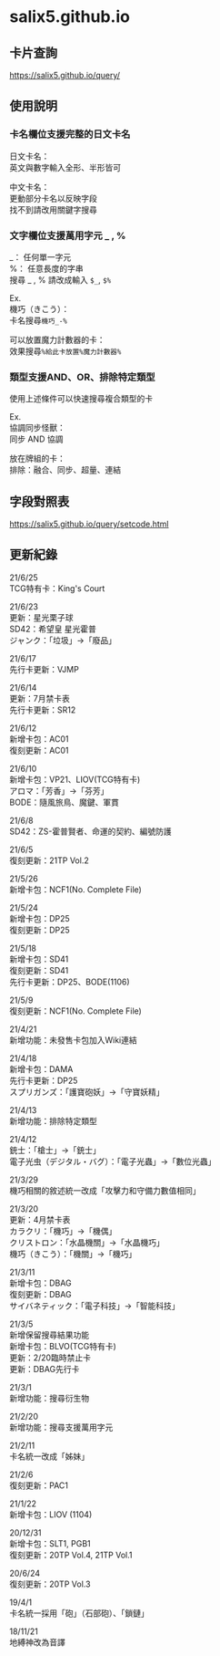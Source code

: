 # salix5.github.io
## 卡片查詢
<https://salix5.github.io/query/>

## 使用說明
### 卡名欄位支援完整的日文卡名  
日文卡名：  
英文與數字輸入全形、半形皆可  

中文卡名：  
更動部分卡名以反映字段  
找不到請改用關鍵字搜尋


### 文字欄位支援萬用字元 \_ , %  
\_： 任何單一字元  
%： 任意長度的字串  
搜尋 \_ , % 請改成輸入 `$_`, `$%`

Ex.  
機巧（きこう）：  
卡名搜尋`機巧_-%`

可以放置魔力計數器的卡：  
效果搜尋`%給此卡放置%魔力計數器%`

### 類型支援AND、OR、排除特定類型
使用上述條件可以快速搜尋複合類型的卡

Ex.  
協調同步怪獸：  
同步 AND 協調  

放在牌組的卡：  
排除：融合、同步、超量、連結  

## 字段對照表
<https://salix5.github.io/query/setcode.html>

## 更新紀錄
21/6/25  
TCG特有卡：King's Court  

21/6/23  
更新：星光栗子球  
SD42：希望皇 星光霍普  
ジャンク：「垃圾」→「廢品」  

21/6/17  
先行卡更新：VJMP  

21/6/14  
更新：7月禁卡表  
先行卡更新：SR12  

21/6/12  
新增卡包：AC01  
復刻更新：AC01  

21/6/10  
新增卡包：VP21、LIOV(TCG特有卡)  
アロマ：「芳香」→「芬芳」  
BODE：隨風旅鳥、魔鍵、軍貫  

21/6/8  
SD42：ZS-霍普賢者、命運的契約、編號防護  

21/6/5  
復刻更新：21TP Vol.2  

21/5/26  
新增卡包：NCF1(No. Complete File)

21/5/24  
新增卡包：DP25  
復刻更新：DP25  

21/5/18  
新增卡包：SD41  
復刻更新：SD41  
先行卡更新：DP25、BODE(1106)  

21/5/9  
復刻更新：NCF1(No. Complete File)

21/4/21  
新增功能：未發售卡包加入Wiki連結

21/4/18  
新增卡包：DAMA  
先行卡更新：DP25  
スプリガンズ：「護寶砲妖」→「守寶妖精」  

21/4/13  
新增功能：排除特定類型

21/4/12  
銃士：「槍士」→「銃士」  
電子光虫（デジタル・バグ）：「電子光蟲」→「數位光蟲」

21/3/29  
機巧相關的敘述統一改成「攻擊力和守備力數值相同」

21/3/20  
更新：4月禁卡表  
カラクリ：「機巧」→「機偶」  
クリストロン：「水晶機關」→「水晶機巧」  
機巧（きこう）：「機關」→「機巧」  

21/3/11  
新增卡包：DBAG  
復刻更新：DBAG  
サイバネティック：「電子科技」→「智能科技」  

21/3/5  
新增保留搜尋結果功能  
新增卡包：BLVO(TCG特有卡)  
更新：2/20臨時禁止卡  
更新：DBAG先行卡

21/3/1  
新增功能：搜尋衍生物

21/2/20  
新增功能：搜尋支援萬用字元

21/2/11  
卡名統一改成「姊妹」

21/2/6   
復刻更新：PAC1

21/1/22  
新增卡包：LIOV (1104)

20/12/31  
新增卡包：SLT1, PGB1  
復刻更新：20TP Vol.4, 21TP Vol.1

20/6/24  
復刻更新：20TP Vol.3

19/4/1  
卡名統一採用「砲」（石部砲）、「鎖鏈」

18/11/21  
地縛神改為音譯
